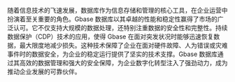 随着信息技术的飞速发展，数据库作为信息存储和管理的核心工具，在企业运营中扮演着至关重要的角色。Gbase 数据库以其卓越的性能和稳定性赢得了市场的广泛认可。它不仅支持大规模的数据处理，还特别注重数据的安全性和完整性。持续数据保护（CDP）技术的应用，使得 Gbase 在面对突发状况时能够迅速恢复数据，最大限度地减少损失。这种技术保障了企业在面对硬件故障、人为错误或灾难事件时的数据安全，为企业的稳定运行提供了坚实的技术支撑。Gbase 数据库通过其高效的数据管理和强大的安全保障，为企业数字化转型注入了强劲动力，成为推动企业发展的可靠伙伴。